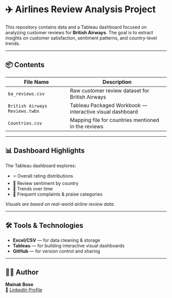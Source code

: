 # ✈️ Airlines Review Analysis Project

This repository contains data and a Tableau dashboard focused on analyzing customer reviews for **British Airways**. The goal is to extract insights on customer satisfaction, sentiment patterns, and country-level trends.

---

## 📦 Contents

| File Name | Description |
|-----------|-------------|
| `ba_reviews.csv` | Raw customer review dataset for British Airways |
| `British Airways Reviews.twbx` | Tableau Packaged Workbook — interactive visual dashboard |
| `Countries.csv` | Mapping file for countries mentioned in the reviews |

---

## 📊 Dashboard Highlights

The Tableau dashboard explores:
- ⭐️ Overall rating distributions
- 📍 Review sentiment by country
- 📆 Trends over time
- 🧳 Frequent complaints & praise categories

*Visuals are based on real-world airline review data.*

---

## 🛠 Tools & Technologies

- **Excel/CSV** — for data cleaning & storage
- **Tableau** — for building interactive visual dashboards
- **GitHub** — for version control and sharing

---

## 👨‍💻 Author

**Mainak Bose**  
🔗 [LinkedIn Profile](https://www.linkedin.com/in/mainak-bose-b139611a0/) 
